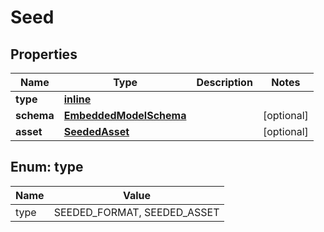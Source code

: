
# Seed

## Properties
Name | Type | Description | Notes
------------ | ------------- | ------------- | -------------
**type** | [**inline**](#Type) |  | 
**schema** | [**EmbeddedModelSchema**](EmbeddedModelSchema) |  |  [optional]
**asset** | [**SeededAsset**](SeededAsset) |  |  [optional]


<a id="Type"></a>
## Enum: type
Name | Value
---- | -----
type | SEEDED_FORMAT, SEEDED_ASSET



